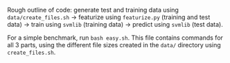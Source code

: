 Rough outline of code: generate test and training data using `data/create_files.sh` -> 
featurize using `featurize.py` (training and test data) -> train using 
`svmlib` (training data) -> predict using `svmlib` (test data).

For a simple benchmark, run `bash easy.sh`. This file contains commands for all 3 parts, 
using the different file sizes created in the `data/` directory using `create_files.sh`.
